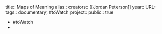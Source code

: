 title:: Maps of Meaning
alias::
creators:: [[Jordan Peterson]] 
year::
URL::
tags:: documentary, #toWatch
project::
public:: true

- #toWatch
-
